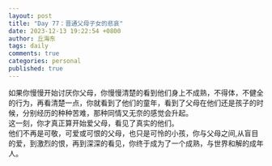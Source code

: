 ```yaml
---
layout: post
title: "Day 77：晋通父母子女的悲哀"
date: 2023-12-13 19:22:54 +0800
author: 丘海东 
tags: daily
comments: true
categories: personal
published: true
---
```

如果你慢慢开始讨厌你父母，你慢慢清楚的看到他们身上不成熟，不得体，不健全的行为，再看清楚一点，你就看到了他们的童年，看到了父母在他们还是孩子的时候，分别经历的种种苦难，那种同情又无奈的感觉会升起。  
这一刻，你才真正算开始爱父母，看见了真实的他们。  
他们不再是可敬，可爱或可恨的父母，也只是可怜的小孩，你与父母之间,从盲目的爱，到激烈的恨，再到深深的看见，你终于成为了一个成熟，与世界和解的成年人。
